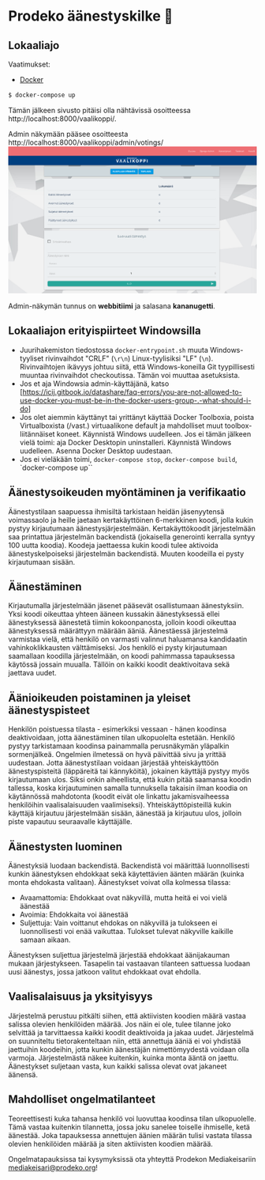 # Prodeko äänestyskilke :bookmark:

## Lokaaliajo

Vaatimukset:

- [Docker](https://www.docker.com/)

```bash
$ docker-compose up
```

Tämän jälkeen sivusto pitäisi olla nähtävissä osoitteessa http://localhost:8000/vaalikoppi/.

Admin näkymään pääsee osoitteesta http://localhost:8000/vaalikoppi/admin/votings/
![Admin näkymä](admin.png)

Admin-näkymän tunnus on **webbitiimi** ja salasana **kananugetti**.

## Lokaaliajon erityispiirteet Windowsilla
* Juurihakemiston tiedostossa `docker-entrypoint.sh` muuta Windows-tyyliset rivinvaihdot "CRLF" (`\r\n`) Linux-tyylisiksi "LF" (`\n`).
Rivinvaihtojen ikävyys johtuu siitä, että Windows-koneilla Git tyypillisesti muuntaa rivinvaihdot checkoutissa. Tämän voi muuttaa asetuksista.
* Jos et aja Windowsia admin-käyttäjänä, katso [https://icij.gitbook.io/datashare/faq-errors/you-are-not-allowed-to-use-docker-you-must-be-in-the-docker-users-group-.-what-should-i-do]
* Jos olet aiemmin käyttänyt tai yrittänyt käyttää Docker Toolboxia, poista Virtualboxista (/vast.) virtuaalikone default ja mahdolliset muut toolbox-liitännäiset koneet.
Käynnistä Windows uudelleen.
Jos ei tämän jälkeen vielä toimi: aja Docker Desktopin uninstalleri. Käynnistä Windows uudelleen. Asenna Docker Desktop uudestaan.
* Jos ei vieläkään toimi, `docker-compose stop`, `docker-compose build`, `docker-compose up``

## Äänestysoikeuden myöntäminen ja verifikaatio

Äänestystilaan saapuessa ihmisiltä tarkistaan heidän jäsenyytensä voimassaolo ja heille jaetaan kertakäyttöinen 6-merkkinen koodi, jolla kukin pystyy kirjautumaan äänestysjärjestelmään. Kertakäyttökoodit järjestelmään saa printattua järjestelmän backendistä (jokaisella generointi kerralla syntyy 100 uutta koodia). Koodeja jaettaessa kukin koodi tulee aktivoida äänestyskelpoiseksi järjestelmän backendistä. Muuten koodeilla ei pysty kirjautumaan sisään.

## Äänestäminen

Kirjautumalla järjestelmään jäsenet pääsevät osallistumaan äänestyksiin. Yksi koodi oikeuttaa yhteen ääneen kussakin äänestyksessä ellei äänestyksessä äänestetä tiimin kokoonpanosta, jolloin koodi oikeuttaa äänestyksessä määrättyyn määrään ääniä. Äänestäessä järjestelmä varmistaa vielä, että henkilö on varmasti valinnut haluamansa kandidaatin vahinkoklikkausten välttämiseksi. Jos henkilö ei pysty kirjautumaan saamallaan koodilla järjestelmään, on koodi pahimmassa tapauksessa käytössä jossain muualla. Tällöin on kaikki koodit deaktivoitava sekä jaettava uudet.

## Äänioikeuden poistaminen ja yleiset äänestyspisteet

Henkilön poistuessa tilasta - esimerkiksi vessaan - hänen koodinsa deaktivoidaan, jotta äänestäminen tilan ulkopuolelta estetään. Henkilö pystyy tarkistamaan koodinsa painammalla perusnäkymän yläpalkin sormenjälkeä. Ongelmien ilmetessä on hyvä päivittää sivu ja yrittää uudestaan. Jotta äänestystilaan voidaan järjestää yhteiskäyttöön äänestyspisteitä (läppäreitä tai kännyköitä), jokainen käyttäjä pystyy myös kirjautumaan ulos. Siksi onkin aiheellista, että kukin pitää saamansa koodin tallessa, koska kirjautuminen samalla tunnuksella takaisin ilman koodia on käytännössä mahdotonta (koodit eivät ole linkattu jakamisvaiheessa henkilöihin vaalisalaisuuden vaalimiseksi). Yhteiskäyttöpisteillä kukin käyttäjä kirjautuu järjestelmään sisään, äänestää ja kirjautuu ulos, jolloin piste vapautuu seuraavalle käyttäjälle.

## Äänestysten luominen

Äänestyksiä luodaan backendistä. Backendistä voi määrittää luonnollisesti kunkin äänestyksen ehdokkaat sekä käytettävien äänten määrän (kuinka monta ehdokasta valitaan). Äänestykset voivat olla kolmessa tilassa:

- Avaamattomia: Ehdokkaat ovat näkyvillä, mutta heitä ei voi vielä äänestää
- Avoimia: Ehdokkaita voi äänestää
- Suljettuja: Vain voittanut ehdokas on näkyvillä ja tulokseen ei luonnollisesti voi enää vaikuttaa. Tulokset tulevat näkyville kaikille samaan aikaan.

Äänestyksen suljettua järjestelmä järjestää ehdokkaat äänijakauman mukaan järjestykseen. Tasapelin tai vastaavan tilanteen sattuessa luodaan uusi äänestys, jossa jatkoon valitut ehdokkaat ovat ehdolla.

## Vaalisalaisuus ja yksityisyys

Järjestelmä perustuu pitkälti siihen, että aktiivisten koodien määrä vastaa salissa olevien henkilöiden määrää. Jos näin ei ole, tulee tilanne joko selvittää ja tarvittaessa kaikki koodit deaktivoida ja jakaa uudet. Järjestelmä on suunniteltu tietorakenteltaan niin, että annettuja ääniä ei voi yhdistää jaettuihin koodeihin, jotta kunkin äänestäjän nimettömyydestä voidaan olla varmoja. Järjestelmästä näkee kuitenkin, kuinka monta ääntä on jaettu. Äänestykset suljetaan vasta, kun kaikki salissa olevat ovat jakaneet äänensä.

## Mahdolliset ongelmatilanteet

Teoreettisesti kuka tahansa henkilö voi luovuttaa koodinsa tilan ulkopuolelle. Tämä vastaa kuitenkin tilannetta, jossa joku sanelee toiselle ihmiselle, ketä äänestää. Joka tapauksessa annettujen äänien määrän tulisi vastata tilassa olevien henkilöiden määrää ja siten aktiivisten koodien määrää.

Ongelmatapauksissa tai kysymyksissä ota yhteyttä Prodekon Mediakeisariin mediakeisari@prodeko.org!
